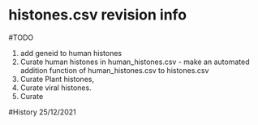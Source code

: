 # histones.csv revision info


#TODO
1. add geneid to human histones
2. Curate human histones in human_histones.csv - make an automated addition function of human_histones.csv to histones.csv
3. Curate Plant histones,
4. Curate viral histones.
5. Curate 

#History
25/12/2021
